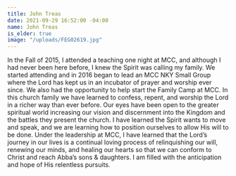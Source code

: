 ```yaml
---
title: John Treas
date: 2021-09-29 16:52:00 -04:00
name: John Treas
is_elder: true
image: "/uploads/FEG02619.jpg"
---
```


In the Fall of 2015, I attended a teaching one night at MCC, and although I had never been here before, I knew the Spirit was calling my family. We started attending and in 2016 began to lead an MCC NKY Small Group where the Lord has kept us in an incubator of prayer and worship ever since.  We also had the opportunity to help start the Family Camp at MCC. In this church family we have learned to confess, repent, and worship the Lord in a richer way than ever before. Our eyes have been open to the greater spiritual world increasing our vision and discernment into the Kingdom and the battles they present the church. 
I have learned the Spirit wants to move and speak, and we are learning how to position ourselves to allow His will to be done. Under the leadership at MCC, I have learned that the Lord’s journey in our lives is a continual loving process of relinquishing our will, renewing our minds, and healing our hearts so that we can conform to Christ and reach Abba’s sons & daughters. I am filled with the anticipation and hope of His relentless pursuits. 